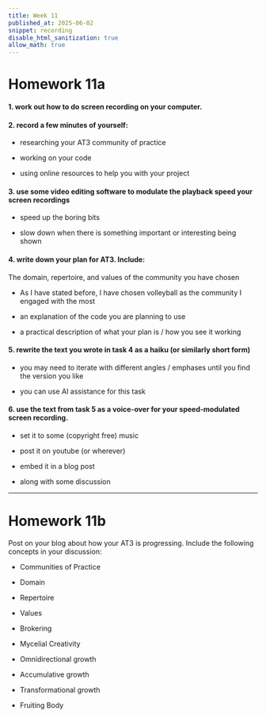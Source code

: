 ```yaml
---
title: Week 11
published_at: 2025-06-02
snippet: recording
disable_html_sanitization: true
allow_math: true
---
```

# Homework 11a

#### 1. work out how to do screen recording on your computer.

#### 2. record a few minutes of yourself:

- researching your AT3 community of practice

- working on your code

- using online resources to help you with your project

#### 3. use some video editing software to modulate the playback speed your screen recordings

- speed up the boring bits

- slow down when there is something important or interesting being shown

#### 4. write down your plan for AT3.  Include:

The domain, repertoire, and values of the community you have chosen

- As I have stated before, I have chosen volleyball as the community I engaged with the most  


- an explanation of the code you are planning to use

- a practical description of what your plan is / how you see it working

#### 5. rewrite the text you wrote in task 4 as a haiku (or similarly short form)

- you may need to iterate with different angles / emphases until you find the version you like

- you can use AI assistance for this task

#### 6. use the text from task 5 as a voice-over for your speed-modulated screen recording.  

- set it to some (copyright free) music

- post it on youtube (or wherever)

- embed it in a blog post

- along with some discussion

---
# Homework 11b

Post on your blog about how your AT3 is progressing.  Include the following concepts in your discussion:

- Communities of Practice

- Domain

- Repertoire

- Values

- Brokering

- Mycelial Creativity

- Omnidirectional growth

- Accumulative growth

- Transformational growth

- Fruiting Body